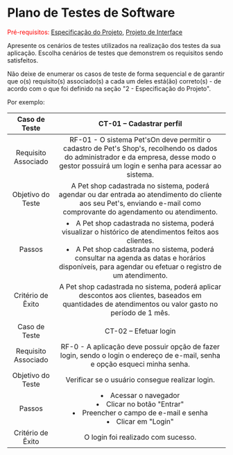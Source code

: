 # Plano de Testes de Software

<span style="color:red">Pré-requisitos: <a href="2-Especificação do Projeto.md"> Especificação do Projeto</a></span>, <a href="3-Projeto de Interface.md"> Projeto de Interface</a>

Apresente os cenários de testes utilizados na realização dos testes da sua aplicação. Escolha cenários de testes que demonstrem os requisitos sendo satisfeitos.

Não deixe de enumerar os casos de teste de forma sequencial e de garantir que o(s) requisito(s) associado(s) a cada um deles está(ão) correto(s) - de acordo com o que foi definido na seção "2 - Especificação do Projeto". 

Por exemplo:
 
| **Caso de Teste** 	| **CT-01 – Cadastrar perfil** 	|
|:---:	|:---:	|
|	Requisito Associado 	| RF-01 - O sistema Pet'sOn deve permitir o cadastro de Pet's Shop's, recolhendo os dados do administrador e da empresa, desse modo o gestor possuirá um login e senha para acessar ao sistema.   |
| Objetivo do Teste 	| A Pet shop cadastrada no sistema, poderá agendar ou dar entrada ao atendimento do cliente aos seu Pet's, enviando e-mail como comprovante do agendamento ou atendimento.  |
| Passos 	| <li>A Pet shop cadastrada no sistema, poderá visualizar o histórico de atendimentos feitos aos clientes.</li>  <li>A Pet shop cadastrada no sistema, poderá consultar na agenda as datas e horários disponíveis, para agendar ou efetuar o registro de um atendimento.</li> |
|Critério de Êxito | A Pet shop cadastrada no sistema, poderá aplicar descontos aos clientes, baseados em quantidades de atendimentos ou valor gasto no período de 1 mês. |
|  	|  	|
| Caso de Teste 	| CT-02 – Efetuar login	|
|Requisito Associado | RF-0	- A aplicação deve possuir opção de fazer login, sendo o login o endereço de e-mail, senha e opção esqueci minha senha. |
| Objetivo do Teste 	| Verificar se o usuário consegue realizar login. |
| Passos 	| <li>Acessar o navegador</li>  <li>Clicar no botão "Entrar"</li> <li>Preencher o campo de e-mail e senha</li> <li>Clicar em "Login"</li> |
|Critério de Êxito | O login foi realizado com sucesso. |

